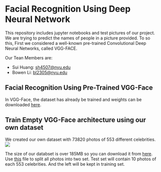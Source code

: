 # Facial Recognition Using Deep Neural Network

This repository includes jupyter notebooks and test pictures of our project.
We are trying to predict the names of people in a picture provided. 
To so this, 
First we considered a well-known pre-trained Convolutional Deep Neural Networks, called VGG-FACE.  

Our Tean Members are:
* Sui Huang: sh4507@nyu.edu
* Bowen Li: bl2305@nyu.edu

## Facial Recognition Using Pre-Trained VGG-Face
In VGG-Face, the dataset has already be trained and weights can be downloaded [here](http:http://www.robots.ox.ac.uk/~vgg/software/vgg_face/src/vgg_face_matconvnet.tar.gz).

## Train Empty VGG-Face architecture using our own dataset
We created our own dataset with 73820 photos of 553 different celebrities. 
<img src="https://github.com/skylarhuang/ML_project/blob/master/owndatabase.PNG">

The size of our databset is over 185MB so you can download it from [here](https://drive.google.com/a/nyu.edu/file/d/1WQZAe42fYvGBMItPw79QOP1BdUyxGGd3/view?usp=sharing).
Use [this](https://github.com/skylarhuang/ML_project/blob/master/create_test.ipynb) file to split all photos into two set. Test set will contain 10 photos of each 553 celebrities. And the left will be kept in training set.
